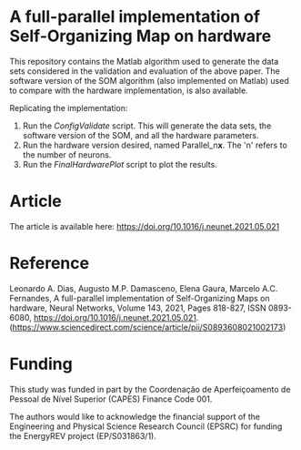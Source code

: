 # A full-parallel implementation of Self-Organizing Map on hardware

This repository contains the Matlab algorithm used to generate the data sets considered in the validation and evaluation of the above paper. The software version of the SOM algorithm (also implemented on Matlab) used to compare with the hardware implementation, is also available.

Replicating the implementation:
1. Run the _ConfigValidate_ script. This will generate the data sets, the software version of the SOM, and all the hardware parameters.
2. Run the hardware version desired, named Parallel_n**x**. The 'n' refers to the number of neurons.
3. Run the _FinalHardwarePlot_ script to plot the results. 

# Article
The article is available here: https://doi.org/10.1016/j.neunet.2021.05.021

# Reference

Leonardo A. Dias, Augusto M.P. Damasceno, Elena Gaura, Marcelo A.C. Fernandes,
A full-parallel implementation of Self-Organizing Maps on hardware,
Neural Networks,
Volume 143,
2021,
Pages 818-827,
ISSN 0893-6080,
https://doi.org/10.1016/j.neunet.2021.05.021.
(https://www.sciencedirect.com/science/article/pii/S0893608021002173)

# Funding

This study was funded in part by the Coordenação de Aperfeiçoamento de Pessoal de Nível Superior (CAPES) Finance Code 001.

The authors would like to acknowledge the financial support of the Engineering and Physical Science Research Council (EPSRC) for funding the EnergyREV project (EP/S031863/1).


